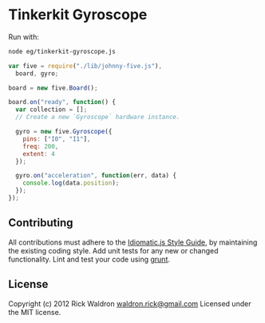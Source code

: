 # Tinkerkit Gyroscope

Run with:
```bash
node eg/tinkerkit-gyroscope.js
```


```javascript
var five = require("./lib/johnny-five.js"),
  board, gyro;

board = new five.Board();

board.on("ready", function() {
  var collection = [];
  // Create a new `Gyroscope` hardware instance.

  gyro = new five.Gyroscope({
    pins: ["I0", "I1"],
    freq: 200,
    extent: 4
  });

  gyro.on("acceleration", function(err, data) {
    console.log(data.position);
  });
});

```













## Contributing
All contributions must adhere to the [Idiomatic.js Style Guide](https://github.com/rwldrn/idiomatic.js),
by maintaining the existing coding style. Add unit tests for any new or changed functionality. Lint and test your code using [grunt](https://github.com/cowboy/grunt).

## License
Copyright (c) 2012 Rick Waldron <waldron.rick@gmail.com>
Licensed under the MIT license.
